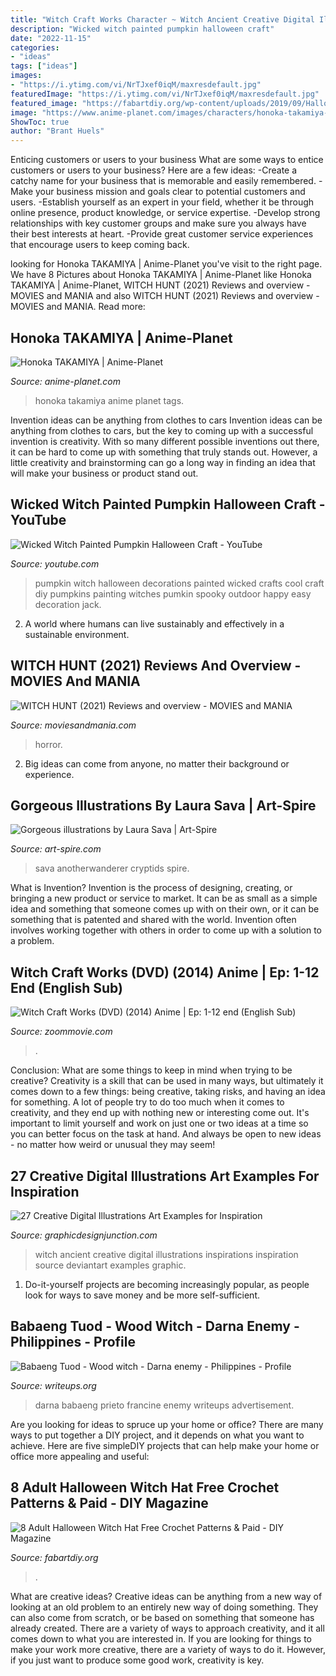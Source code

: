 ```yaml
---
title: "Witch Craft Works Character ~ Witch Ancient Creative Digital Illustrations Inspirations Inspiration Source Deviantart Examples Graphic"
description: "Wicked witch painted pumpkin halloween craft"
date: "2022-11-15"
categories:
- "ideas"
tags: ["ideas"]
images:
- "https://i.ytimg.com/vi/NrTJxef0iqM/maxresdefault.jpg"
featuredImage: "https://i.ytimg.com/vi/NrTJxef0iqM/maxresdefault.jpg"
featured_image: "https://fabartdiy.org/wp-content/uploads/2019/09/Halloween-Witch-Hat-Free-Crochet-Patterns-f.jpg"
image: "https://www.anime-planet.com/images/characters/honoka-takamiya-16752.jpg?t=1391383407"
ShowToc: true
author: "Brant Huels"
---
```



Enticing customers or users to your business
What are some ways to entice customers or users to your business? Here are a few ideas: 
-Create a catchy name for your business that is memorable and easily remembered.
-Make your business mission and goals clear to potential customers and users. 
-Establish yourself as an expert in your field, whether it be through online presence, product knowledge, or service expertise. 
-Develop strong relationships with key customer groups and make sure you always have their best interests at heart. 
-Provide great customer service experiences that encourage users to keep coming back.

	

		
looking for Honoka TAKAMIYA | Anime-Planet you've visit to the right page. We have 8 Pictures about Honoka TAKAMIYA | Anime-Planet like Honoka TAKAMIYA | Anime-Planet, WITCH HUNT (2021) Reviews and overview - MOVIES and MANIA and also WITCH HUNT (2021) Reviews and overview - MOVIES and MANIA. Read more:
		
    
## Honoka TAKAMIYA | Anime-Planet

<img loading=lazy src="https://www.anime-planet.com/images/characters/honoka-takamiya-16752.jpg?t=1391383407" onerror="this.onerror=null;this.src='https://tse4.mm.bing.net/th?id=OIP.PWxFDTjL8rDQjQkUDwN86gAAAA&amp;pid=15.1';" alt="Honoka TAKAMIYA | Anime-Planet">

_Source: anime-planet.com_

>honoka takamiya anime planet tags. 

	

Invention ideas can be anything from clothes to cars
Invention ideas can be anything from clothes to cars, but the key to coming up with a successful invention is creativity. With so many different possible inventions out there, it can be hard to come up with something that truly stands out. However, a little creativity and brainstorming can go a long way in finding an idea that will make your business or product stand out.

    
## Wicked Witch Painted Pumpkin Halloween Craft - YouTube

<img loading=lazy src="https://i.ytimg.com/vi/NrTJxef0iqM/maxresdefault.jpg" onerror="this.onerror=null;this.src='https://tse1.mm.bing.net/th?id=OIP.JbaNs1jirYzz1eX6u7PnAQHaFj&amp;pid=15.1';" alt="Wicked Witch Painted Pumpkin Halloween Craft - YouTube">

_Source: youtube.com_

>pumpkin witch halloween decorations painted wicked crafts cool craft diy pumpkins painting witches pumkin spooky outdoor happy easy decoration jack. 

	

2. A world where humans can live sustainably and effectively in a sustainable environment. 

    
## WITCH HUNT (2021) Reviews And Overview - MOVIES And MANIA

<img loading=lazy src="https://moviesandmania.com/wp-content/uploads/2021/03/Witch-Hunt-movie-film-horror-2021-review-reviews-poster-1.jpg" onerror="this.onerror=null;this.src='https://tse2.mm.bing.net/th?id=OIP.Zlzh0Qn8QxZHZuHJwHZARwHaLJ&amp;pid=15.1';" alt="WITCH HUNT (2021) Reviews and overview - MOVIES and MANIA">

_Source: moviesandmania.com_

>horror. 

	

2. Big ideas can come from anyone, no matter their background or experience.

    
## Gorgeous Illustrations By Laura Sava | Art-Spire

<img loading=lazy src="https://www.art-spire.com/wp-content/gallery/2014/Mai_2014/29-05-14_Laura_Sava/Laura_Sava_08.jpg" onerror="this.onerror=null;this.src='https://tse2.mm.bing.net/th?id=OIP.YEsaBPC8wRDYirqAOuikCgHaJQ&amp;pid=15.1';" alt="Gorgeous illustrations by Laura Sava | Art-Spire">

_Source: art-spire.com_

>sava anotherwanderer cryptids spire. 

	

What is Invention?
Invention is the process of designing, creating, or bringing a new product or service to market. It can be as small as a simple idea and something that someone comes up with on their own, or it can be something that is patented and shared with the world. Invention often involves working together with others in order to come up with a solution to a problem.

    
## Witch Craft Works (DVD) (2014) Anime | Ep: 1-12 End (English Sub)

<img loading=lazy src="https://www.zoommovie.com/dvd1/dvd-1-8882.jpg" onerror="this.onerror=null;this.src='https://tse4.mm.bing.net/th?id=OIP.J80HotF6X1DrgK1Cgd5zkQHaKB&amp;pid=15.1';" alt="Witch Craft Works (DVD) (2014) Anime | Ep: 1-12 end (English Sub)">

_Source: zoommovie.com_

>. 

	

Conclusion: What are some things to keep in mind when trying to be creative?
Creativity is a skill that can be used in many ways, but ultimately it comes down to a few things: being creative, taking risks, and having an idea for something. A lot of people try to do too much when it comes to creativity, and they end up with nothing new or interesting come out. It's important to limit yourself and work on just one or two ideas at a time so you can better focus on the task at hand. And always be open to new ideas - no matter how weird or unusual they may seem!

    
## 27 Creative Digital Illustrations Art Examples For Inspiration

<img loading=lazy src="http://graphicdesignjunction.com/wp-content/uploads/2015/06/digitalart_18.jpg" onerror="this.onerror=null;this.src='https://tse3.mm.bing.net/th?id=OIP.pQDsXcsC1ksk15jhFB9aogHaKf&amp;pid=15.1';" alt="27 Creative Digital Illustrations Art Examples for Inspiration">

_Source: graphicdesignjunction.com_

>witch ancient creative digital illustrations inspirations inspiration source deviantart examples graphic. 

	

1. Do-it-yourself projects are becoming increasingly popular, as people look for ways to save money and be more self-sufficient.

    
## Babaeng Tuod - Wood Witch - Darna Enemy - Philippines - Profile

<img loading=lazy src="https://www.writeups.org/wp-content/uploads/Babaeng-Tuod-Darna-Francine-Prieto-e.jpg" onerror="this.onerror=null;this.src='https://tse1.mm.bing.net/th?id=OIP.SsYildx5IvB15ep2SFIvcQHaLr&amp;pid=15.1';" alt="Babaeng Tuod - Wood witch - Darna enemy - Philippines - Profile">

_Source: writeups.org_

>darna babaeng prieto francine enemy writeups adνеrtisеmеnt. 

	

Are you looking for ideas to spruce up your home or office? There are many ways to put together a DIY project, and it depends on what you want to achieve. Here are five simpleDIY projects that can help make your home or office more appealing and useful:

    
## 8 Adult Halloween Witch Hat Free Crochet Patterns &amp; Paid - DIY Magazine

<img loading=lazy src="https://fabartdiy.org/wp-content/uploads/2019/09/Halloween-Witch-Hat-Free-Crochet-Patterns-f.jpg" onerror="this.onerror=null;this.src='https://tse4.mm.bing.net/th?id=OIP.pmO3UTdmqVkt6a6ilHnrIgHaEV&amp;pid=15.1';" alt="8 Adult Halloween Witch Hat Free Crochet Patterns &amp; Paid - DIY Magazine">

_Source: fabartdiy.org_

>. 

	

What are creative ideas?
Creative ideas can be anything from a new way of looking at an old problem to an entirely new way of doing something. They can also come from scratch, or be based on something that someone has already created. There are a variety of ways to approach creativity, and it all comes down to what you are interested in. If you are looking for things to make your work more creative, there are a variety of ways to do it. However, if you just want to produce some good work, creativity is key.

